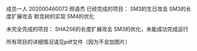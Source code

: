 成员一人 202000460072 邢语杰
已经完成的项目：
SM3的生日攻击
SM3的长度扩展攻击
默克树的实现
SM4的优化

未完全完成的项目：
SHA256的长度扩展攻击
SM3的优化，未能成功完成运行

所有项目的详细情况请见pdf文件（因为不会加图片）
